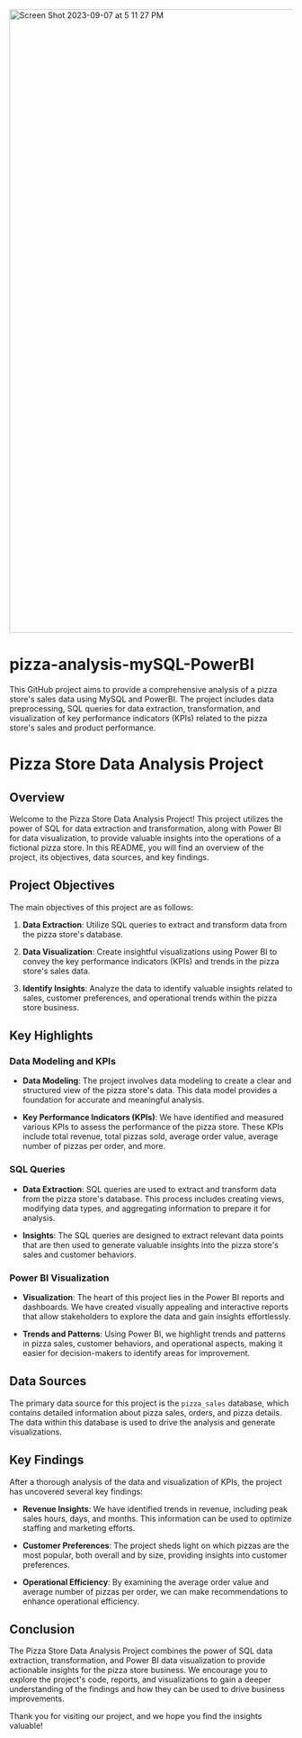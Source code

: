 <img width="1108" alt="Screen Shot 2023-09-07 at 5 11 27 PM" src="https://github.com/Pruthvik16/pizza-analysis-mySQL-PowerBI/assets/133834420/1387f90c-4ca4-4231-a2ae-ef2f05a44112">




# pizza-analysis-mySQL-PowerBI
This GitHub project aims to provide a comprehensive analysis of a pizza store's sales data using MySQL and PowerBI. The project includes data preprocessing, SQL queries for data extraction, transformation, and visualization of key performance indicators (KPIs) related to the pizza store's sales and product performance.
# Pizza Store Data Analysis Project

## Overview

Welcome to the Pizza Store Data Analysis Project! This project utilizes the power of SQL for data extraction and transformation, along with Power BI for data visualization, to provide valuable insights into the operations of a fictional pizza store. In this README, you will find an overview of the project, its objectives, data sources, and key findings.

## Project Objectives

The main objectives of this project are as follows:

1. **Data Extraction**: Utilize SQL queries to extract and transform data from the pizza store's database.

2. **Data Visualization**: Create insightful visualizations using Power BI to convey the key performance indicators (KPIs) and trends in the pizza store's sales data.

3. **Identify Insights**: Analyze the data to identify valuable insights related to sales, customer preferences, and operational trends within the pizza store business.

## Key Highlights

### Data Modeling and KPIs

- **Data Modeling**: The project involves data modeling to create a clear and structured view of the pizza store's data. This data model provides a foundation for accurate and meaningful analysis.

- **Key Performance Indicators (KPIs)**: We have identified and measured various KPIs to assess the performance of the pizza store. These KPIs include total revenue, total pizzas sold, average order value, average number of pizzas per order, and more.

### SQL Queries

- **Data Extraction**: SQL queries are used to extract and transform data from the pizza store's database. This process includes creating views, modifying data types, and aggregating information to prepare it for analysis.

- **Insights**: The SQL queries are designed to extract relevant data points that are then used to generate valuable insights into the pizza store's sales and customer behaviors.

### Power BI Visualization

- **Visualization**: The heart of this project lies in the Power BI reports and dashboards. We have created visually appealing and interactive reports that allow stakeholders to explore the data and gain insights effortlessly.

- **Trends and Patterns**: Using Power BI, we highlight trends and patterns in pizza sales, customer behaviors, and operational aspects, making it easier for decision-makers to identify areas for improvement.

## Data Sources

The primary data source for this project is the `pizza_sales` database, which contains detailed information about pizza sales, orders, and pizza details. The data within this database is used to drive the analysis and generate visualizations.

## Key Findings

After a thorough analysis of the data and visualization of KPIs, the project has uncovered several key findings:

- **Revenue Insights**: We have identified trends in revenue, including peak sales hours, days, and months. This information can be used to optimize staffing and marketing efforts.

- **Customer Preferences**: The project sheds light on which pizzas are the most popular, both overall and by size, providing insights into customer preferences.

- **Operational Efficiency**: By examining the average order value and average number of pizzas per order, we can make recommendations to enhance operational efficiency.

## Conclusion

The Pizza Store Data Analysis Project combines the power of SQL data extraction, transformation, and Power BI data visualization to provide actionable insights for the pizza store business. We encourage you to explore the project's code, reports, and visualizations to gain a deeper understanding of the findings and how they can be used to drive business improvements.

Thank you for visiting our project, and we hope you find the insights valuable!
